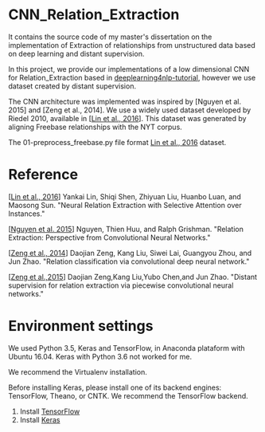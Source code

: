 # CNN_Relation_Extraction
It contains the source code of my master's dissertation on the implementation of Extraction of relationships from unstructured data based on deep learning and distant supervision.

In this project, we provide our implementations of a low dimensional CNN for Relation_Extraction based in [deeplearning4nlp-tutorial](https://github.com/UKPLab/deeplearning4nlp-tutorial/tree/master/2017-07_Seminar/Session%203%20-%20Relation%20CNN/code), however we use dataset created by distant supervision.

The CNN architecture was implemented was inspired by [Nguyen et al. 2015] and [Zeng et al., 2014].
We use a widely used dataset developed by Riedel 2010, available in [[Lin et al., 2016](https://github.com/thunlp/NRE)]. This dataset was generated by aligning Freebase relationships with the NYT corpus.

The 01-preprocess_freebase.py file format [Lin et al., 2016](https://github.com/thunlp/NRE) dataset.

# Reference
[[Lin et al., 2016](http://www.aclweb.org/anthology/P16-1200)] Yankai Lin, Shiqi Shen, Zhiyuan Liu, Huanbo Luan, and Maosong Sun. "Neural Relation Extraction with Selective Attention over Instances."

[[Nguyen et al. 2015](http://www.aclweb.org/anthology/W15-1506)] Nguyen, Thien Huu, and Ralph Grishman. "Relation Extraction: Perspective from Convolutional Neural Networks."

[[Zeng et al., 2014](http://www.aclweb.org/anthology/C14-1220)] Daojian Zeng, Kang Liu, Siwei Lai, Guangyou Zhou, and Jun Zhao. "Relation classification via convolutional deep neural network."

[[Zeng et al.,2015](http://www.aclweb.org/anthology/D15-1203)] Daojian Zeng,Kang Liu,Yubo Chen,and Jun Zhao. "Distant supervision for relation extraction via piecewise convolutional neural networks."

# Environment settings
We used Python 3.5, Keras and TensorFlow, in Anaconda plataform with Ubuntu 16.04.
Keras with Python 3.6 not worked for me.

We recommend the Virtualenv installation.

Before installing Keras, please install one of its backend engines: TensorFlow, Theano, or CNTK. We recommend the TensorFlow backend.

01. Install [TensorFlow](https://www.tensorflow.org/install/)
02. Install [Keras](https://keras.io/#installation)
